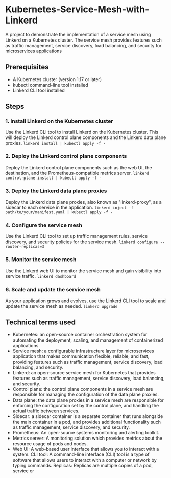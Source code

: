 # Kubernetes-Service-Mesh-with-Linkerd
A project to demonstrate the implementation of a service mesh using Linkerd on a Kubernetes cluster. The service mesh provides features such as traffic management, service discovery, load balancing, and security for microservices applications

## Prerequisites
- A Kubernetes cluster (version 1.17 or later)
- kubectl command-line tool installed
- Linkerd CLI tool installed

## Steps
### 1. Install Linkerd on the Kubernetes cluster
Use the Linkerd CLI tool to install Linkerd on the Kubernetes cluster. This will deploy the Linkerd control plane components and the Linkerd data plane proxies. `linkerd install | kubectl apply -f -`

### 2. Deploy the Linkerd control plane components
Deploy the Linkerd control plane components such as the web UI, the destination, and the Prometheus-compatible metrics server.  `linkerd control-plane install | kubectl apply -f -`

### 3. Deploy the Linkerd data plane proxies
Deploy the Linkerd data plane proxies, also known as "linkerd-proxy", as a sidecar to each service in the application. `linkerd inject -f path/to/your/manifest.yaml | kubectl apply -f -`

### 4. Configure the service mesh
Use the Linkerd CLI tool to set up traffic management rules, service discovery, and security policies for the service mesh. `linkerd configure --router-replicas=3`

### 5. Monitor the service mesh
Use the Linkerd web UI to monitor the service mesh and gain visibility into service traffic. `linkerd dashboard`


### 6. Scale and update the service mesh
As your application grows and evolves, use the Linkerd CLI tool to scale and update the service mesh as needed. `linkerd upgrade`


## Technical terms used
* Kubernetes: an open-source container orchestration system for automating the deployment, scaling, and management of containerized applications.
* Service mesh: a configurable infrastructure layer for microservices application that makes communication flexible, reliable, and fast, providing features such as traffic management, service discovery, load balancing, and security.
* Linkerd: an open-source service mesh for Kubernetes that provides features such as traffic management, service discovery, load balancing, and security.
* Control plane: the control plane components in a service mesh are responsible for managing the configuration of the data plane proxies.
* Data plane: the data plane proxies in a service mesh are responsible for enforcing the configuration set by the control plane, and handling the actual traffic between services.
* Sidecar: a sidecar container is a separate container that runs alongside the main container in a pod, and provides additional functionality such as traffic management, service discovery, and security.
* Prometheus: An open-source systems monitoring and alerting toolkit.
* Metrics server: A monitoring solution which provides metrics about the resource usage of pods and nodes.
* Web UI: A web-based user interface that allows you to interact with a system.
CLI tool: A command-line interface (CLI) tool is a type of software that allows users to interact with a computer or network by typing commands.
Replicas: Replicas are multiple copies of a pod, service or
